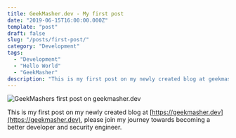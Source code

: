 ```yaml
---
title: GeekMasher.dev - My first post
date: "2019-06-15T16:00:00.000Z"
template: "post"
draft: false
slug: "/posts/first-post/"
category: "Development"
tags:
  - "Development"
  - "Hello World"
  - "GeekMasher"
description: "This is my first post on my newly created blog at geekmasher.dev, please join my journey towards becoming a better developer and security engineer."
---
```


![GeekMashers first post on geekmasher.dev](/media/first-blog-banner-geekmasher.jpg)
<!-- https://elements.envato.com/blog-word-and-newspapers-PC6AD5P -->

This is my first post on my newly created blog at [https://geekmasher.dev](https://geekmasher.dev), please join my journey towards becoming a better developer and security engineer.
